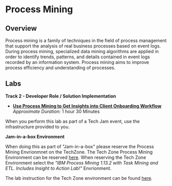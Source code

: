 # Process Mining
## Overview
Process mining is a family of techniques in the field of process management that support the analysis of real business processes based on event logs.  During process mining, specialized data mining algorithms are applied in order to identify trends, patterns, and details contained in event logs recorded by an information system. Process mining aims to improve process efficiency and understanding of processes.

## Labs

**Track 2 - Developer Role / Solution Implementation**

- **[Use Process Mining to Get Insights into Client Onboarding Workflow](Lab%20Guide%20-%20Use%20Process%20Mining%20to%20Get%20Insights%20into%20Client%20Onboarding%20Workflow.pdf)**    *Approximate Duration:* 1 hour 30 Minutes

When you perform this lab as part of a Tech Jam event, use the infrastructure provided to you.

**Jam-in-a-box Environment**

When doing this as part of "Jam-in-a-box" please reserve the Process Mining Envrionmnet on the TechZone. The Tech Zone Process Mining Environment can be reserved [here](https://techzone.ibm.com/collection/process-mining-with-task-mining-demo-and-etl). When reserving the Tech Zone Environment select the *"IBM Process Mining 1.13.2 with Task Mining and ETL. Includes Insight to Action Lab!"* Envrionment.

The lab instruction for the Tech Zone environment can be found [here](https://ibm.box.com/s/ds4j1a6xbzy7fqytubq3t71apmktvd27).
